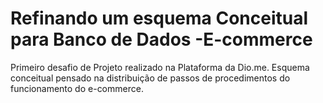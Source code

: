 # Refinando um esquema Conceitual para Banco de Dados -E-commerce
Primeiro desafio de Projeto realizado na Plataforma da Dio.me. Esquema conceitual pensado na distribuição de passos de procedimentos do funcionamento do e-commerce.
